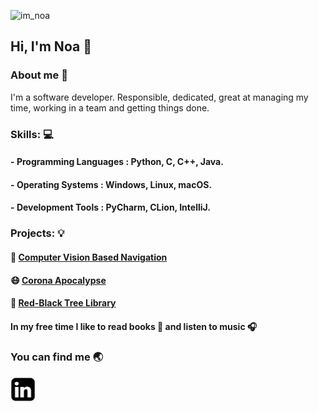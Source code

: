 ![im_noa](https://user-images.githubusercontent.com/67865617/153424541-7b5d2237-1ca6-4ed4-9d87-774857934d30.gif)


## Hi, I'm Noa :wave:


### About me :pushpin:
I'm a software developer. Responsible, dedicated, great at managing my time, working in a team and getting things done.

### Skills: :computer:
#### - **Programming Languages :** Python, C, C++, Java.
#### - **Operating Systems :** Windows, Linux, macOS.
#### - **Development Tools :**  PyCharm, CLion, IntelliJ.


### Projects: :bulb:
#### :car: [Computer Vision Based Navigation](https://github.com/udidolinski/CVBN)

#### :mask: [Corona Apocalypse](https://github.com/noamoalem/CoronaApocalypse)

#### :deciduous_tree: [Red-Black Tree Library](https://github.com/noamoalem/RBTree)

#### In my free time I like to read books :closed_book: and listen to music :headphones:



### You can find me :earth_asia:
<a href="https://www.linkedin.com/in/noa-moalem-bb0750202/" target="_blank" rel="noopener">
<img src="Images/linkedin_icon.png" width="40" height="41" /></a>


